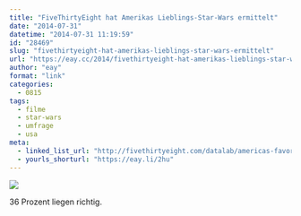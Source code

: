 ```yaml
---
title: "FiveThirtyEight hat Amerikas Lieblings-Star-Wars ermittelt"
date: "2014-07-31"
datetime: "2014-07-31 11:19:59"
id: "28469"
slug: "fivethirtyeight-hat-amerikas-lieblings-star-wars-ermittelt"
url: "https://eay.cc/2014/fivethirtyeight-hat-amerikas-lieblings-star-wars-ermittelt/"
author: "eay"
format: "link"
categories:
  - 0815
tags:
  - filme
  - star-wars
  - umfrage
  - usa
meta:
  - linked_list_url: "http://fivethirtyeight.com/datalab/americas-favorite-star-wars-movies-and-least-favorite-characters/"
  - yourls_shorturl: "https://eay.li/2hu"
---
```


![](https://eay.cc/uploads/2014/starwarssurvey.jpg)

36 Prozent liegen richtig.
